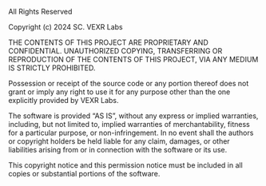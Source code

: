 All Rights Reserved

Copyright (c) 2024 SC. VEXR Labs

THE CONTENTS OF THIS PROJECT ARE PROPRIETARY AND CONFIDENTIAL.
UNAUTHORIZED COPYING, TRANSFERRING OR REPRODUCTION OF THE CONTENTS OF THIS PROJECT, VIA ANY MEDIUM IS STRICTLY PROHIBITED.

Possession or receipt of the source code or any portion thereof does not grant or imply any right to use it for any purpose other than the one explicitly provided by VEXR Labs.

The software is provided “AS IS”, without any express or implied warranties, including, but not limited to, implied warranties of merchantability, fitness for a particular purpose, or non-infringement. In no event shall the authors or copyright holders be held liable for any claim, damages, or other liabilities arising from or in connection with the software or its use.

This copyright notice and this permission notice must be included in all copies or substantial portions of the software.
